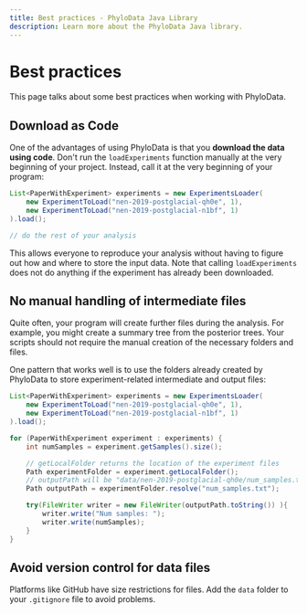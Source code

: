 ```yaml
---
title: Best practices - PhyloData Java Library
description: Learn more about the PhyloData Java library.
---
```


# Best practices

This page talks about some best practices when working with PhyloData.

## Download as Code

One of the advantages of using PhyloData is that you **download the data using code**. Don't run the `loadExperiments` function manually at the very beginning of your project. Instead, call it at the very beginning of your program:

```java
List<PaperWithExperiment> experiments = new ExperimentsLoader(
	new ExperimentToLoad("nen-2019-postglacial-qh0e", 1),
	new ExperimentToLoad("nen-2019-postglacial-n1bf", 1)
).load();

// do the rest of your analysis
```

This allows everyone to reproduce your analysis without having to figure out how and where to store the input data. Note that calling `loadExperiments` does not do anything if the experiment has already been downloaded.

## No manual handling of intermediate files

Quite often, your program will create further files during the analysis. For example, you might create a summary tree from the posterior trees. Your scripts should not require the manual creation of the necessary folders and files.

One pattern that works well is to use the folders already created by PhyloData to store experiment-related intermediate and output files:

```java
List<PaperWithExperiment> experiments = new ExperimentsLoader(
	new ExperimentToLoad("nen-2019-postglacial-qh0e", 1),
	new ExperimentToLoad("nen-2019-postglacial-n1bf", 1)
).load();

for (PaperWithExperiment experiment : experiments) {
	int numSamples = experiment.getSamples().size();

	// getLocalFolder returns the location of the experiment files
	Path experimentFolder = experiment.getLocalFolder();
	// outputPath will be "data/nen-2019-postglacial-qh0e/num_samples.txt"
	Path outputPath = experimentFolder.resolve("num_samples.txt");

	try(FileWriter writer = new FileWriter(outputPath.toString()) ){
		writer.write("Num samples: ");
		writer.write(numSamples);
	}
}
```

## Avoid version control for data files

Platforms like GitHub have size restrictions for files. Add the `data` folder to your `.gitignore` file to avoid problems.
